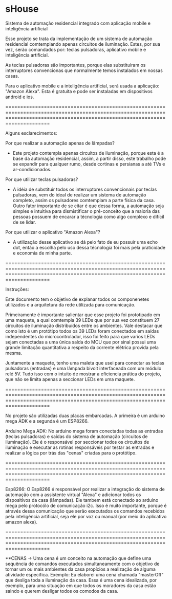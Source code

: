 # sHouse
Sistema de automação residencial integrado com aplicação mobile e inteligência artificial

Esse projeto se trata da implementação de um sistema de automação residencial comtemplando apenas circuitos de iluminação. Estes, por sua vez, serão comandados por: teclas pulsadoras, aplicativo mobile e inteligência artificial.

As teclas pulsadoras são importantes, porque elas substituiram os interruptores convencionas que normalmente temos instalados em nossas casas.

Para o aplicativo mobile e a inteligência artificial, será usada a aplicação: "Amazon Alexa". Esta é gratuita e pode ser instaladas em dispositivos android e ios.

=================================================================================================================================================================================

Alguns esclarecimentos:

Por que realizar a automação apenas de lâmpadas?
  - Este projeto contempla apenas circuitos de iluminação, porque esta é a base da automação residencial, assim, a partir disso, este trabalho pode se expandir para qualquer rumo, desde cortinas e persianas a até TVs e ar-condicionados.

Por que utilizar teclas pulsadoras?
  - A idéia de substituir todos os interruptores convencionais por teclas pulsadoras, vem do ideal de realizar um sistema de automação completo, assim os pulsadores comtemplam a parte física da casa. Outro fator importante de se citar é que dessa forma, a automação seja simples e intuitiva para dismistificar o pré-conceito que a maioria das pessoas possuem de encarar a técnologia como algo complexo e difícil de se lidar.


Por que utilizar o aplicativo "Amazon Alexa"?
 - A utilização desse aplicativo se dá pelo fato de eu possuir uma echo dot, então a escolha pelo uso dessa técnologia foi mais pela praticidade e economia de minha parte.

=================================================================================================================================================================================

Instruções:

Este documento tem o objetivo de explanar todos os componenetes utilizados e a arquitetura da rede utilizada para comunicação.

Primeiramente é importante salientar que esse projeto foi prototipado em uma maquete, a qual comtempla 39 LEDs que por sua vez constituem 27 circuitos de iluminação distribuídos
entre os ambientes. Vale destacar que como isto é um protótipo todos os 39 LEDs foram conectados em saídas independentes do microcontrolador, isso foi feito para que varios LEDs sejam conectadas a uma única saída do MCU que por sinal possui uma grande limitação quantitativa a respeito da corrente elétrica provida pela mesma.

Juntamente a maquete, tenho uma maleta que usei para conectar as teclas pulsadoras (entradas) e uma lâmpada bivolt interfaceada com um módulo relé 5V. Tudo isso com o intuito de mostrar a eficiencia prática do projeto, que não se limita apenas a seccionar LEDs em uma maquete.

=================================================================================================================================================================================

No projeto são utilizadas duas placas embarcadas. A primeira é um arduino mega ADK e a segunda é um ESP8266.


Arduino Mega ADK:
No arduino mega foram conectadas todas as entradas (teclas pulsadoras) e saídas do sistema de automação (circuitos de iluminação). Ele é o responsável por seccionar todos os circuitos de iluminação e executar as rotinas responsáveis por testar as entradas e realizar a lógica por trás das "cenas" criadas para o protótipo.

=================================================================================================================================================================================

Esp8266:
O Esp8266 é responsável por realizar a integração do sistema de automação com a assistente virtual "Alexa" e adicionar todos os dispositivos da casa (lâmpadas).
Ele tambem está conectado ao arduino mega pelo protocólo de comunicação i2c. Isso é muito importante, porque é através dessa comunicação que serão executados os comandos recebidos pela inteligência artificial, seja ele por voz ou manual (por meio do aplicativo amazon alexa).

=================================================================================================================================================================================

**CENAS -> Uma cena é um conceito na automação que define uma sequência de comandos executados simultaneamente com o objetivo de tornar um ou mais ambientes da casa propícios a realização de alguma atividade específica. Exemplo: Eu elaborei uma cena chamada "masterOff" que desliga toda a iluminação da casa. Essa é uma cena idealizada, por exemplo,
para uma situação em que todos os moradores da casa estão saindo e querem desligar todos os comodos da casa.

